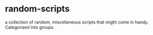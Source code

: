# random-scripts
a collection of random, miscellaneous scripts that might come in handy. Categorised into groups.